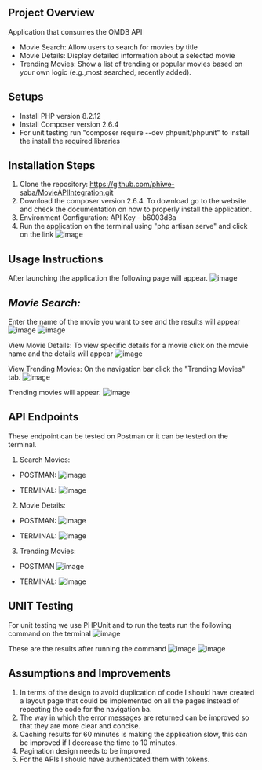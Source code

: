 ## Project Overview

Application that consumes the OMDB API

- Movie Search: Allow users to search for movies by title
- Movie Details: Display detailed information about a selected movie
- Trending Movies: Show a list of trending or popular movies based on your own logic (e.g.,most searched, recently added).

## Setups

- Install PHP version 8.2.12
- Install Composer version 2.6.4
- For unit testing run "composer require --dev phpunit/phpunit" to install the install the required libraries

## Installation Steps

1. Clone the repository: https://github.com/phiwe-saba/MovieAPIIntegration.git
2. Download the composer version 2.6.4. To download go to the website and check the documentation on how to properly install the application.
3. Environment Configuration: API Key - b6003d8a
4. Run the application on the terminal using "php artisan serve" and click on the link
![image](https://github.com/user-attachments/assets/e74b85b8-6008-4691-b2db-351fdf30f385)


## Usage Instructions

After launching the application the following page will appear.
![image](https://github.com/user-attachments/assets/f045161e-fd8e-462e-bc4f-2e0d280389a3)

## *Movie Search:*
Enter the name of the movie you want to see and the results will appear
![image](https://github.com/user-attachments/assets/cbfb8437-66c5-46cd-b035-750fd9c9fee3)
![image](https://github.com/user-attachments/assets/36934569-f730-4afd-a5dc-4c9ac71eac23)

View Movie Details:
To view specific details for a movie click on the movie name and the details will appear
![image](https://github.com/user-attachments/assets/7b082da3-939d-4dc1-ad13-6cc167892103)

View Trending Movies:
On the navigation bar click the "Trending Movies" tab.
![image](https://github.com/user-attachments/assets/f631d36d-8412-403f-97f0-82552755721b)

Trending movies will appear. 
![image](https://github.com/user-attachments/assets/4a79dc19-38da-483e-8d37-c58bf24d95cf)

## API Endpoints
These endpoint can be tested on Postman or it can be tested on the terminal.

1. Search Movies: 

- POSTMAN:
![image](https://github.com/user-attachments/assets/1f5ebc2e-9b96-48d2-adb1-0159ff19dfde)

- TERMINAL:
![image](https://github.com/user-attachments/assets/c4ed2ad6-23d4-45a0-b5e4-2bd7f2350a0b)

2. Movie Details:

- POSTMAN:
![image](https://github.com/user-attachments/assets/10cf0b12-82b9-43bf-9795-3e3d3b22acee)

- TERMINAL:
![image](https://github.com/user-attachments/assets/1efc0c96-4e7e-487d-bc5b-136297189290)

3. Trending Movies:

- POSTMAN
![image](https://github.com/user-attachments/assets/5fa1ba15-c1a1-4d8c-a65d-a979c8559113)

- TERMINAL:
![image](https://github.com/user-attachments/assets/0e0a06c0-12b8-42b6-8c8b-fcf09bee85f9)

## UNIT Testing

For unit testing we use PHPUnit and to run the tests run the following command on the terminal
![image](https://github.com/user-attachments/assets/87aac6ee-ab03-479b-b7bd-0ce45a794ec0)

These are the results after running the command
![image](https://github.com/user-attachments/assets/c3d83325-daf4-40f5-af5a-fe5fee020e46)
![image](https://github.com/user-attachments/assets/4bcbdd24-c08f-4d03-9fb5-c5022e0a7539)

## Assumptions and Improvements

1. In terms of the design to avoid duplication of code I should have created a layout page that could be implemented on all the pages instead of repeating the code for the navigation ba.
2. The way in which the error messages are returned can be improved so that they are more clear and concise.
3. Caching results for 60 minutes is making the application slow, this can be improved if I decrease the time to 10 minutes.
4. Pagination design needs to be improved.
5. For the APIs I should have authenticated them with tokens.
